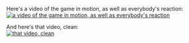 Here's a video of the game in motion, as well as everybody's reaction:<br>
[![a video of the game in motion, as well as everybody's reaction](https://img.youtube.com/vi/OQN4ZBJcAa4/0.jpg)](https://www.youtube.com/watch?v=OQN4ZBJcAa4)

And here's that video, clean:<br>
[![that video, clean](https://i.imgur.com/9JGoq8C.png)](https://www.youtube.com/watch?v=4JDzLOQKF_Q)
